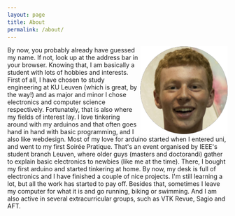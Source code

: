 ```yaml
---
layout: page
title: About
permalink: /about/
---
```


<img src="/assets/robbertRond.png" alt="aboutface" style="width: 200px; float:right"/>

By now, you probably already have guessed my name. If not, look up at the
address bar in your browser. Knowing that, I am basically a student with lots
of hobbies and interests. First of all, I have chosen to study engineering
at KU Leuven (which is great, by the way!) and as major and minor I chose
electronics and computer science respectively. Fortunately, that is also where my fields of
interest lay. I love tinkering around with my arduinos and that often goes hand
in hand with basic programming, and I also like webdesign. Most of my love for
arduino started when I entered uni, and went to my first Soirée Pratique. That's
an event organised by IEEE's student branch Leuven, where older guys (masters and
doctorandi) gather to explain basic electronics to newbies (like me at the time).
There, I bought my first arduino and started tinkering at home. By now, my desk
is full of electronics and I have finished a couple of nice projects. I'm still learning
a lot, but all the work has started to pay off. Besides that, sometimes I leave my computer for what it is and go running, biking or swimming. And I am also active in several extracurricular groups, such as VTK Revue, Sagio and AFT.
